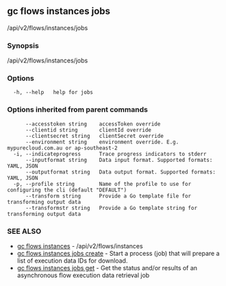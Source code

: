 ## gc flows instances jobs

/api/v2/flows/instances/jobs

### Synopsis

/api/v2/flows/instances/jobs

### Options

```
  -h, --help   help for jobs
```

### Options inherited from parent commands

```
      --accesstoken string    accessToken override
      --clientid string       clientId override
      --clientsecret string   clientSecret override
      --environment string    environment override. E.g. mypurecloud.com.au or ap-southeast-2
  -i, --indicateprogress      Trace progress indicators to stderr
      --inputformat string    Data input format. Supported formats: YAML, JSON
      --outputformat string   Data output format. Supported formats: YAML, JSON
  -p, --profile string        Name of the profile to use for configuring the cli (default "DEFAULT")
      --transform string      Provide a Go template file for transforming output data
      --transformstr string   Provide a Go template string for transforming output data
```

### SEE ALSO

* [gc flows instances](gc_flows_instances.html)	 - /api/v2/flows/instances
* [gc flows instances jobs create](gc_flows_instances_jobs_create.html)	 - Start a process (job) that will prepare a list of execution data IDs for download.
* [gc flows instances jobs get](gc_flows_instances_jobs_get.html)	 - Get the status and/or results of an asynchronous flow execution data retrieval job


